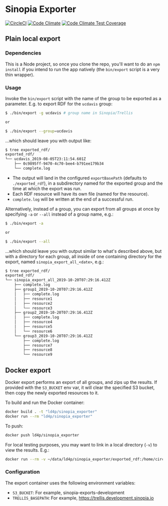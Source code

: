 # Sinopia Exporter

[![CircleCI](https://circleci.com/gh/LD4P/sinopia_exporter.svg?style=svg)](https://circleci.com/gh/LD4P/sinopia_exporter)
[![Code Climate](https://codeclimate.com/github/LD4P/sinopia_exporter/badges/gpa.svg)](https://codeclimate.com/github/LD4P/sinopia_exporter)
[![Code Climate Test Coverage](https://codeclimate.com/github/LD4P/sinopia_exporter/badges/coverage.svg)](https://codeclimate.com/github/LD4P/sinopia_exporter/coverage)

## Plain local export

### Dependencies

This is a Node project, so once you clone the repo, you'll want to do an `npm install` if you intend
to run the app natively (the `bin/export` script is a very thin wrapper).

### Usage

Invoke the `bin/export` script with the name of the group to be exported
as a parameter.  E.g. to export RDF for the `ucdavis` group:

```sh
$ ./bin/export -g ucdavis # group name in Sinopia/Trellis

or

$ ./bin/export --group=ucdavis
```

...which should leave you with output like:

```sh
$ tree exported_rdf/
exported_rdf/
└── ucdavis_2019-08-05T23:11:54.601Z
    ├── 0c9895ff-9470-4c70-bee4-b791ee179b34
    └── complete.log
```

* The output will land in the configured `exportBasePath` (defaults to
  `./exported_rdf`), in a subdirectory named for the exported group and
  the time at which the export was run.
* Each RDF resource will have its own file (named for the resource).
* `complete.log` will be written at the end of a successful run.


Alternatively, instead of a group, you can export from all groups at once by specifying
`-a` or `--all` instead of a group name, e.g.:

```sh
$ ./bin/export -a

or

$ ./bin/export --all
```

...which should leave you with output similar to what's described above, but with a
directory for each group, all inside of one containing directory for the export, named
`sinopia_export_all_<date>`, e.g.:

```sh
$ tree exported_rdf/
exported_rdf/
└── sinopia_export_all_2019-10-20T07:29:16.412Z
    ├── complete.log
    ├── group1_2019-10-20T07:29:16.412Z
    │   ├── complete.log
    │   ├── resource1
    │   ├── resource2
    │   └── resource3
    ├── group2_2019-10-20T07:29:16.412Z
    │   ├── complete.log
    │   ├── resource4
    │   ├── resource5
    │   └── resource6
    └── group3_2019-10-20T07:29:16.412Z
        ├── complete.log
        ├── resource7
        ├── resource8
        └── resource9
```

## Docker export
Docker export performs an export of all groups, and zips up the results.  If provided with the `S3_BUCKET` env var, it will clear the specified S3 bucket, then copy the newly exported resources to it.

To build and run the Docker container:
```sh
docker build . -t "ld4p/sinopia_exporter"
docker run --rm "ld4p/sinopia_exporter"
```

To push:
```sh
docker push ld4p/sinopia_exporter
```

For local testing purposes, you may want to link in a local directory (`-v`) to view the results.  E.g.:

```sh
docker run --rm -v ~/data/ld4p/sinopia_exporter/exported_rdf:/home/circleci/exported_rdf "ld4p/sinopia_exporter"
```

### Configuration
The export container uses the following environment variables:
* `S3_BUCKET`: For example, sinopia-exports-development
* `TRELLIS_BASEPATH`: For example, https://trellis.development.sinopia.io
